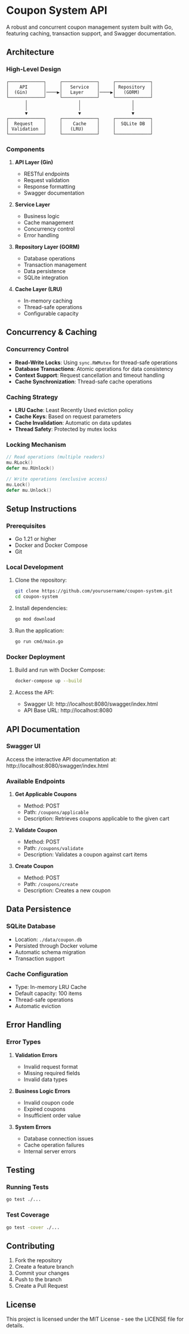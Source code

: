 # Coupon System API

A robust and concurrent coupon management system built with Go, featuring caching, transaction support, and Swagger documentation.

## Architecture

### High-Level Design
```
┌─────────────┐     ┌─────────────┐     ┌─────────────┐
│    API      │     │   Service   │     │ Repository  │
│  (Gin)      │────▶│   Layer     │────▶│   (GORM)    │
└─────────────┘     └─────────────┘     └─────────────┘
       │                   │                   │
       │                   │                   │
       ▼                   ▼                   ▼
┌─────────────┐     ┌─────────────┐     ┌─────────────┐
│  Request    │     │    Cache    │     │  SQLite DB  │
│ Validation  │     │   (LRU)     │     │             │
└─────────────┘     └─────────────┘     └─────────────┘
```

### Components
1. **API Layer (Gin)**
   - RESTful endpoints
   - Request validation
   - Response formatting
   - Swagger documentation

2. **Service Layer**
   - Business logic
   - Cache management
   - Concurrency control
   - Error handling

3. **Repository Layer (GORM)**
   - Database operations
   - Transaction management
   - Data persistence
   - SQLite integration

4. **Cache Layer (LRU)**
   - In-memory caching
   - Thread-safe operations
   - Configurable capacity

## Concurrency & Caching

### Concurrency Control
- **Read-Write Locks**: Using `sync.RWMutex` for thread-safe operations
- **Database Transactions**: Atomic operations for data consistency
- **Context Support**: Request cancellation and timeout handling
- **Cache Synchronization**: Thread-safe cache operations

### Caching Strategy
- **LRU Cache**: Least Recently Used eviction policy
- **Cache Keys**: Based on request parameters
- **Cache Invalidation**: Automatic on data updates
- **Thread Safety**: Protected by mutex locks

### Locking Mechanism
```go
// Read operations (multiple readers)
mu.RLock()
defer mu.RUnlock()

// Write operations (exclusive access)
mu.Lock()
defer mu.Unlock()
```

## Setup Instructions

### Prerequisites
- Go 1.21 or higher
- Docker and Docker Compose
- Git

### Local Development
1. Clone the repository:
   ```bash
   git clone https://github.com/yourusername/coupon-system.git
   cd coupon-system
   ```

2. Install dependencies:
   ```bash
   go mod download
   ```

3. Run the application:
   ```bash
   go run cmd/main.go
   ```

### Docker Deployment
1. Build and run with Docker Compose:
   ```bash
   docker-compose up --build
   ```

2. Access the API:
   - Swagger UI: http://localhost:8080/swagger/index.html
   - API Base URL: http://localhost:8080

## API Documentation

### Swagger UI
Access the interactive API documentation at:
http://localhost:8080/swagger/index.html

### Available Endpoints
1. **Get Applicable Coupons**
   - Method: POST
   - Path: `/coupons/applicable`
   - Description: Retrieves coupons applicable to the given cart

2. **Validate Coupon**
   - Method: POST
   - Path: `/coupons/validate`
   - Description: Validates a coupon against cart items

3. **Create Coupon**
   - Method: POST
   - Path: `/coupons/create`
   - Description: Creates a new coupon

## Data Persistence

### SQLite Database
- Location: `./data/coupon.db`
- Persisted through Docker volume
- Automatic schema migration
- Transaction support

### Cache Configuration
- Type: In-memory LRU Cache
- Default capacity: 100 items
- Thread-safe operations
- Automatic eviction

## Error Handling

### Error Types
1. **Validation Errors**
   - Invalid request format
   - Missing required fields
   - Invalid data types

2. **Business Logic Errors**
   - Invalid coupon code
   - Expired coupons
   - Insufficient order value

3. **System Errors**
   - Database connection issues
   - Cache operation failures
   - Internal server errors

## Testing

### Running Tests
```bash
go test ./...
```

### Test Coverage
```bash
go test -cover ./...
```

## Contributing

1. Fork the repository
2. Create a feature branch
3. Commit your changes
4. Push to the branch
5. Create a Pull Request

## License

This project is licensed under the MIT License - see the LICENSE file for details.
